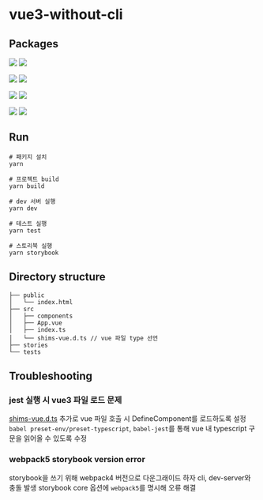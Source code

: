 # vue3-without-cli


## Packages

![](https://img.shields.io/badge/-Vue_3-4FC08D?&logo=Vue.Js&logoColor=white)
![](https://img.shields.io/badge/-Typescript-4075bb?&logo=TypeScript&logoColor=white)

![](https://img.shields.io/badge/-Jest-b74d22?&logo=Jest&logoColor=white)
![](https://img.shields.io/badge/-Storybook-FF4785?&logo=Storybook&logoColor=white)

![](https://img.shields.io/badge/-Webpack_5-8DD6F9?&logo=Webpack&logoColor=white)
![](https://img.shields.io/badge/-Babel-F9DC3E?&logo=Babel&logoColor=white)

![](https://img.shields.io/badge/-Prettier-F7B93E?&logo=Prettier&logoColor=white)
![](https://img.shields.io/badge/-ESLint-4B32C3?&logo=ESLint&logoColor=white)

## Run

```
# 패키지 설치
yarn

# 프로젝트 build
yarn build

# dev 서버 실행
yarn dev

# 테스트 실행
yarn test

# 스토리북 실행
yarn storybook
```

## Directory structure

```
├── public
│   └── index.html
├── src
│   ├── components
│   ├── App.vue
│   ├── index.ts
│   └── shims-vue.d.ts // vue 파일 type 선언
├── stories
└── tests
```

## Troubleshooting

### jest 실행 시 vue3 파일 로드 문제

[shims-vue.d.ts](https://github.com/hwookim/vue3-without-cli/blob/master/src/shims-vue.d.ts) 추가로 vue 파일 호출 시 DefineComponent를 로드하도록 설정 
`babel preset-env/preset-typescript`, `babel-jest`를 통해 vue 내 typescript 구문을 읽어올 수 있도록 수정

### webpack5 storybook version error

storybook을 쓰기 위해 webpack4 버전으로 다운그래이드 하자 cli, dev-server와 충돌 발생
storybook core 옵션에 `webpack5`를 명시해 오류 해결
